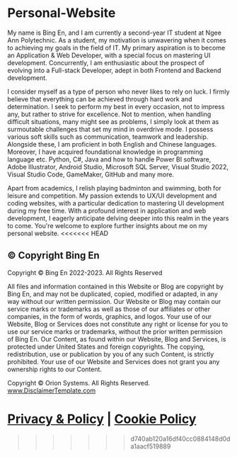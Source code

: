 # Personal-Website

My name is Bing En, and I am currently a second-year IT student at Ngee Ann Polytechnic. As a student, my motivation is unwavering when it comes to achieving my goals in the field of IT. My primary aspiration is to become an Application & Web Developer, with a special focus on mastering UI development. Concurrently, I am enthusiastic about the prospect of evolving into a Full-stack Developer, adept in both Frontend and Backend development.

I consider myself as a type of person who never likes to rely on luck. I firmly believe that everything can be achieved through hard work and determination. I seek to perform my best in every occasion, not to impress any, but rather to strive for excellence. Not to mention, when handling difficult situations, many might see as problems, I simply look at them as surmoutable challenges that set my mind in overdrive mode. I possess various soft skills such as communication, teamwork and leadership. Alongside these, I am proficient in both English and Chinese languages. Moreover, I have acquired foundational knowledge in programming language etc. Python, C#, Java and how to handle Power BI software, Adobe Illustrator, Android Studio, Microsoft SQL Server, Visual Studio 2022, Visual Studio Code, GameMaker, GitHub and many more.

Apart from academics, I relish playing badminton and swimming, both for leisure and competition. My passion extends to UX/UI development and coding websites, with a particular dedication to mastering UI development during my free time. With a profound interest in application and web development, I eagerly anticipate delving deeper into this realm in the years to come. You're welcome to explore further insights about me on my personal website.
<<<<<<< HEAD

## &copy; Copyright Bing En

Copyright © Bing En 2022-2023. All Rights Reserved

All files and information contained in this Website or Blog are copyright by Bing En, and may not be duplicated, copied, modified or adapted, in any way without our written permission. Our Website or Blog may contain our service marks or trademarks as well as those of our affiliates or other companies, in the form of words, graphics, and logos. Your use of our Website, Blog or Services does not constitute any right or license for you to use our service marks or trademarks, without the prior written permission of Bing En. Our Content, as found within our Website, Blog and Services, is protected under United States and foreign copyrights. The copying, redistribution, use or publication by you of any such Content, is strictly prohibited. Your use of our Website and Services does not grant you any ownership rights to our Content.

Copyright © Orion Systems. All Rights Reserved. www.DisclaimerTemplate.com

[Privacy & Policy](https://www.iubenda.com/privacy-policy/14324613.pdf) | [Cookie Policy](https://www.iubenda.com/privacy-policy/14324613/cookie-policy.pdf)
=======
>>>>>>> d740ab120a16df40cc0884148d0da1aacf519889
